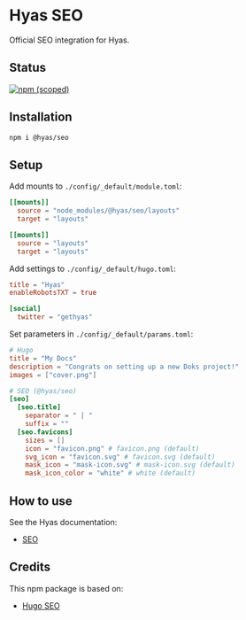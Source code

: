 # Hyas SEO

Official SEO integration for Hyas.

## Status

[![npm (scoped)](https://img.shields.io/npm/v/@hyas/seo?style=flat-square)](https://www.npmjs.com/package/@hyas/seo)

## Installation

```bash
npm i @hyas/seo
```

## Setup

Add mounts to `./config/_default/module.toml`:

```toml
[[mounts]]
  source = "node_modules/@hyas/seo/layouts"
  target = "layouts"

[[mounts]]
  source = "layouts"
  target = "layouts"
```

Add settings to `./config/_default/hugo.toml`:

```toml
title = "Hyas"
enableRobotsTXT = true

[social]
  twitter = "gethyas"
```

Set parameters in `./config/_default/params.toml`:

```toml
# Hugo
title = "My Docs"
description = "Congrats on setting up a new Doks project!"
images = ["cover.png"]

# SEO (@hyas/seo)
[seo]
  [seo.title]
    separator = " | "
    suffix = ""
  [seo.favicons]
    sizes = []
    icon = "favicon.png" # favicon.png (default)
    svg_icon = "favicon.svg" # favicon.svg (default)
    mask_icon = "mask-icon.svg" # mask-icon.svg (default)
    mask_icon_color = "white" # white (default)
```

## How to use

See the Hyas documentation:

- [SEO](https://docs.gethyas.com/guides/integrations-guide/seo/)

## Credits

This npm package is based on:

- [Hugo SEO](https://gitlab.com/hugo-modules/hugo-seo)
